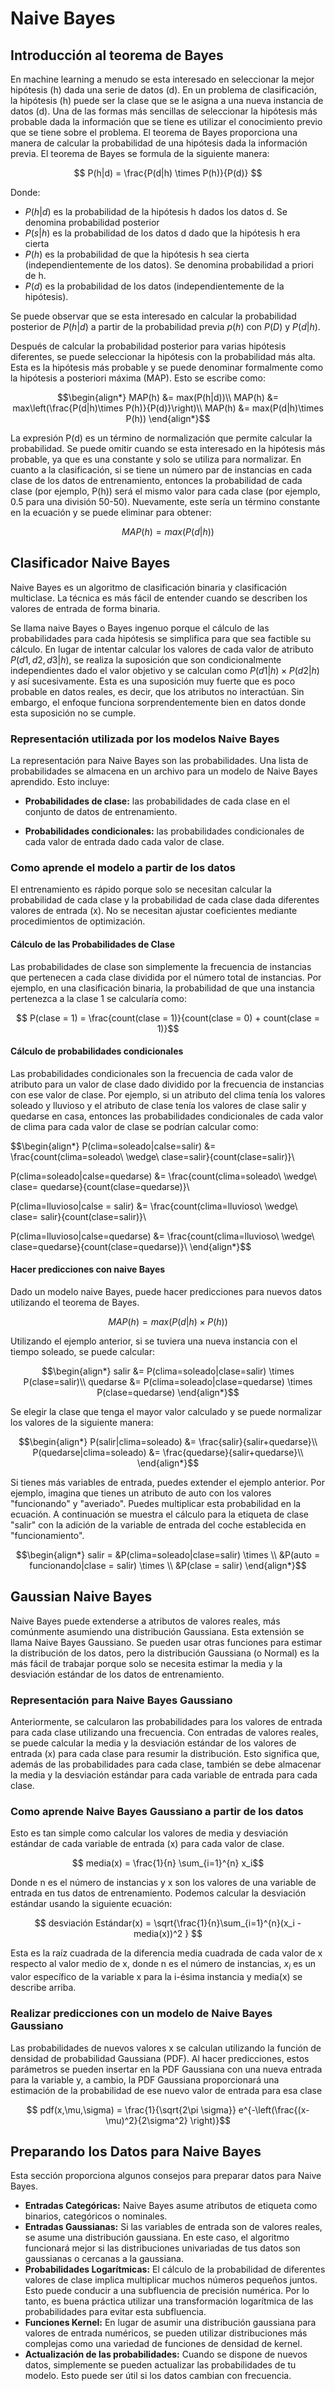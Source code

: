 # Naive Bayes

## Introducción al teorema de Bayes
En machine learning a menudo  se esta interesado en seleccionar la mejor hipótesis (h) dada una serie de datos (d). En un problema de clasificación, la hipótesis (h) puede ser la clase que se le asigna a una nueva instancia de datos (d). Una de las formas más sencillas de seleccionar la hipótesis más probable dada la información que se tiene es utilizar el conocimiento previo que se tiene sobre el problema. El teorema de Bayes proporciona una manera de calcular la probabilidad de una hipótesis dada la información previa. El teorema de Bayes se formula de la siguiente manera:

$$ P(h|d) = \frac{P(d|h) \times P(h)}{P(d)} $$

Donde:
- $P(h|d)$ es la probabilidad de la hipótesis h dados los datos d. Se denomina probabilidad posterior
- $P(s|h)$ es la probabilidad de los datos d dado que la hipótesis h era cierta
- $P(h)$ es la probabilidad de que la hipótesis h sea cierta (independientemente de los datos). Se denomina
probabilidad a priori de h.
- $P(d)$ es la probabilidad de los datos (independientemente de la hipótesis).

Se puede observar que se esta interesado en calcular la probabilidad posterior de $P(h|d)$ a partir de la probabilidad previa $p(h)$ con $P(D)$ y $P(d|h)$. 

Después de calcular la probabilidad posterior para varias hipótesis diferentes, se puede seleccionar la hipótesis con la probabilidad más alta. Esta es la hipótesis más probable y se puede denominar formalmente como la hipótesis a posteriori máxima (MAP). Esto se escribe como:

$$\begin{align*}
MAP(h) &= max(P(h|d))\\
MAP(h) &= max\left(\frac{P(d|h)\times P(h)}{P(d)}\right)\\
MAP(h) &= max(P(d|h)\times P(h))
\end{align*}$$

La expresión P(d) es un término de normalización que permite calcular la probabilidad. Se puede omitir cuando se esta interesado en la hipótesis más probable, ya que es una constante y solo se utiliza para normalizar. En cuanto a la clasificación, si se tiene un número par de instancias en cada clase de los datos de entrenamiento, entonces la probabilidad de cada clase (por ejemplo, P(h)) será el mismo valor para cada clase (por ejemplo, 0.5 para una división 50-50). Nuevamente, este sería un término constante en la ecuación y se puede eliminar para obtener:

$$ MAP(h) = max(P(d|h))$$

## Clasificador Naive Bayes
Naive Bayes es un algoritmo de clasificación binaria y clasificación multiclase. La técnica es más fácil de entender cuando se describen los valores de entrada de forma binaria. 

Se llama naive Bayes o Bayes ingenuo porque el cálculo de las probabilidades para cada hipótesis se simplifica para que sea factible su cálculo. En lugar de intentar calcular los valores de cada valor de atributo $P(d1, d2, d3|h)$, se realiza la suposición que son condicionalmente independientes dado el valor objetivo y se calculan como $P(d1|h) \times P (d2|h)$ y así sucesivamente. Esta es una suposición muy fuerte que es poco probable en datos reales, es decir, que los atributos no interactúan. Sin embargo, el enfoque funciona sorprendentemente bien en datos donde esta suposición no se cumple.

### Representación utilizada por los modelos Naive Bayes

La representación para Naive Bayes son las probabilidades. Una lista de probabilidades se almacena en un archivo para un modelo de Naive Bayes aprendido. Esto incluye:

- **Probabilidades de clase:** las probabilidades de cada clase en el conjunto de datos de entrenamiento.

- **Probabilidades condicionales:** las probabilidades condicionales de cada valor de entrada dado cada valor de clase.

### Como aprende el modelo a partir de los datos
El entrenamiento es rápido porque solo se necesitan calcular la probabilidad de cada clase y la probabilidad de cada clase dada diferentes valores de entrada (x). No se necesitan ajustar coeficientes mediante procedimientos de optimización.

#### Cálculo de las Probabilidades de Clase
Las probabilidades de clase son simplemente la frecuencia de instancias que pertenecen a cada clase dividida por el número total de instancias. Por ejemplo, en una clasificación binaria, la probabilidad de que una instancia pertenezca a la clase 1 se calcularía como:

$$ P(clase = 1) = \frac{count(clase = 1)}{count(clase = 0) + count(clase = 1)}$$

#### Cálculo de probabilidades condicionales
Las probabilidades condicionales son la frecuencia de cada valor de atributo para un valor de clase dado dividido por la frecuencia de instancias con ese valor de clase. Por ejemplo, si un atributo del clima tenía los valores soleado y lluvioso y el atributo de clase tenía los valores de clase salir y quedarse en casa, entonces las probabilidades condicionales de cada valor de clima para cada valor de clase se podrían calcular como:

$$\begin{align*}
P(clima=soleado|calse=salir) &= \frac{count(clima=soleado\ \wedge\ clase=salir}{count(clase=salir)}\\

P(clima=soleado|calse=quedarse) &= \frac{count(clima=soleado\ \wedge\ clase= quedarse}{count(clase=quedarse)}\\

P(clima=lluvioso|calse = salir) &= \frac{count(clima=lluvioso\ \wedge\ clase= salir}{count(clase=salir)}\\

P(clima=lluvioso|calse=quedarse) &= \frac{count(clima=lluvioso\ \wedge\ clase=quedarse}{count(clase=quedarse)}\\
\end{align*}$$

#### Hacer predicciones con naive Bayes
Dado un modelo naive Bayes, puede hacer predicciones para nuevos datos utilizando el teorema de Bayes.

$$ MAP(h) = max(P(d|h)\times P(h)) $$

Utilizando el ejemplo anterior, si se tuviera una nueva instancia con el tiempo soleado, se puede calcular:

$$\begin{align*}
salir &= P(clima=soleado|clase=salir) \times P(clase=salir)\\
quedarse &= P(clima=soleado|clase=quedarse) \times P(clase=quedarse)
\end{align*}$$

Se elegir la clase que tenga el mayor valor calculado y se puede normalizar los valores de la siguiente manera:

$$\begin{align*}
P(salir|clima=soleado) &= \frac{salir}{salir+quedarse}\\
P(quedarse|clima=soleado) &= \frac{quedarse}{salir+quedarse}\\
\end{align*}$$

Si tienes más variables de entrada, puedes extender el ejemplo anterior. Por ejemplo, imagina que tienes un atributo de auto con los valores "funcionando" y "averiado". Puedes multiplicar esta probabilidad en la ecuación. A continuación se muestra el cálculo para la etiqueta de clase "salir" con la adición de la variable de entrada del coche establecida en "funcionamiento".

$$\begin{align*}
salir = &P(clima=soleado|clase=salir) \times \\
&P(auto = funcionando|clase = salir) \times \\
&P(clase = salir)
\end{align*}$$

## Gaussian Naive Bayes
Naive Bayes puede extenderse a atributos de valores reales, más comúnmente asumiendo una distribución Gaussiana. Esta extensión se llama Naive Bayes Gaussiano. Se pueden usar otras funciones para estimar la distribución de los datos, pero la distribución Gaussiana (o Normal) es la más fácil de trabajar porque solo se necesita estimar la media y la desviación estándar de los datos de entrenamiento.

### Representación para Naive Bayes Gaussiano
Anteriormente, se calcularon las probabilidades para los valores de entrada para cada clase utilizando una frecuencia. Con entradas de valores reales, se puede calcular la media y la desviación estándar de los valores de entrada (x) para cada clase para resumir la distribución. Esto significa que, además de las probabilidades para cada clase, también se debe almacenar la media y la desviación estándar para cada variable de entrada para cada clase.

### Como aprende Naive Bayes Gaussiano a partir de los datos
Esto es tan simple como calcular los valores de media y desviación estándar de cada variable de entrada (x) para cada valor de clase.

$$ media(x) = \frac{1}{n} \sum_{i=1}^{n} x_i$$

Donde n es el número de instancias y x son los valores de una variable de entrada en tus datos de entrenamiento. Podemos calcular la desviación estándar usando la siguiente ecuación:

$$ desviación Estándar(x) = \sqrt{\frac{1}{n}\sum_{i=1}^{n}(x_i - media(x))^2 } $$

Esta es la raíz cuadrada de la diferencia media cuadrada de cada valor de x respecto al valor medio de x, donde n es el número de instancias, $x_i$ es un valor específico de la variable x para la i-ésima instancia y media(x) se describe arriba.

### Realizar predicciones con un modelo de Naive Bayes Gaussiano
Las probabilidades de nuevos valores x se calculan utilizando la función de densidad de probabilidad Gaussiana (PDF). Al hacer predicciones, estos parámetros se pueden insertar en la PDF Gaussiana con una nueva entrada para la variable y, a cambio, la PDF Gaussiana proporcionará una estimación de la probabilidad de ese nuevo valor de entrada para esa clase

$$ pdf(x,\mu,\sigma) = \frac{1}{\sqrt{2\pi \sigma}} e^{-\left(\frac{(x-\mu)^2}{2\sigma^2} \right)}$$

## Preparando los Datos para Naive Bayes
Esta sección proporciona algunos consejos para preparar datos para Naive Bayes.

- **Entradas Categóricas:** Naive Bayes asume atributos de etiqueta como binarios, categóricos o nominales.
- **Entradas Gaussianas:** Si las variables de entrada son de valores reales, se asume una distribución gaussiana. En este caso, el algoritmo funcionará mejor si las distribuciones univariadas de tus datos son gaussianas o cercanas a la gaussiana.
- **Probabilidades Logarítmicas:** El cálculo de la probabilidad de diferentes valores de clase implica multiplicar muchos números pequeños juntos. Esto puede conducir a una subfluencia de precisión numérica. Por lo tanto, es buena práctica utilizar una transformación logarítmica de las probabilidades para evitar esta subfluencia.
- **Funciones Kernel:** En lugar de asumir una distribución gaussiana para valores de entrada numéricos, se pueden utilizar distribuciones más complejas como una variedad de funciones de densidad de kernel.
- **Actualización de las probabilidades:** Cuando se dispone de nuevos datos, simplemente se pueden actualizar las probabilidades de tu modelo. Esto puede ser útil si los datos cambian con frecuencia.